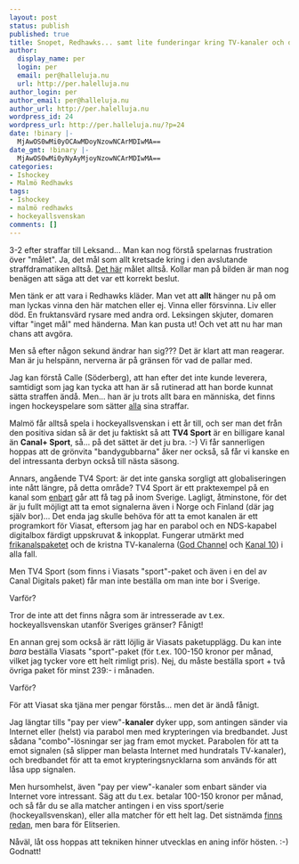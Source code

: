 ```yaml
---
layout: post
status: publish
published: true
title: Snopet, Redhawks... samt lite funderingar kring TV-kanaler och distribution
author:
  display_name: per
  login: per
  email: per@halleluja.nu
  url: http://per.halelluja.nu
author_login: per
author_email: per@halleluja.nu
author_url: http://per.halelluja.nu
wordpress_id: 24
wordpress_url: http://per.halleluja.nu/?p=24
date: !binary |-
  MjAwOS0wMi0yOCAwMDoyNzowNCArMDIwMA==
date_gmt: !binary |-
  MjAwOS0wMi0yNyAyMjoyNzowNCArMDIwMA==
categories:
- Ishockey
- Malmö Redhawks
tags:
- Ishockey
- malmö redhawks
- hockeyallsvenskan
comments: []
---
```

<p>3-2 efter straffar till Leksand... Man kan nog förstå spelarnas frustration över "målet". Ja, det mål som allt kretsade kring i den avslutande straffdramatiken alltså. <a href="http://www.hockeyexpressen.se/Nyheter/1.1481899/boork-om-straffen-domaren-gjorde-ratt">Det här</a> målet alltså. Kollar man på bilden är man nog benägen att säga att det var ett korrekt beslut.</p>

<p>Men tänk er att vara i Redhawks kläder. Man vet att <strong>allt</strong> hänger nu på om man lyckas vinna den här matchen eller ej. Vinna eller försvinna. Liv eller död. En fruktansvärd rysare med andra ord. Leksingen skjuter, domaren viftar "inget mål" med händerna. Man kan pusta ut! Och vet att nu har man chans att avgöra.</p>
<p>Men så efter någon sekund ändrar han sig??? Det är klart att man reagerar. Man är ju helspänn, nerverna är på gränsen för vad de pallar med.</p>
<p>Jag kan förstå Calle (Söderberg), att han efter det inte kunde leverera, samtidigt som jag kan tycka att han är så rutinerad att han borde kunnat sätta straffen ändå. Men... han är ju trots allt bara en människa, det finns ingen hockeyspelare som sätter <span style="text-decoration: underline;">alla</span> sina straffar.</p>
<p>Malmö får alltså spela i hockeyallsvenskan i ett år till, och ser man det från den positiva sidan så är det ju faktiskt så att <strong>TV4 Sport</strong> är en billigare kanal än <strong>Canal+ Sport</strong>, så... på det sättet är det ju bra. :-) Vi får sannerligen hoppas att de grönvita "bandygubbarna" åker ner också, så får vi kanske en del intressanta derbyn också till nästa säsong.</p>
<p>Annars, angående TV4 Sport: är det inte ganska sorgligt att globaliseringen inte nått längre, på detta område? TV4 Sport är ett praktexempel på en kanal som <span style="text-decoration: underline;">enbart</span> går att få tag på inom Sverige. Lagligt, åtminstone, för det är ju fullt möjligt att ta emot signalerna även i Norge och Finland (där jag själv bor)... Det enda jag skulle behöva för att ta emot kanalen är ett programkort för Viasat, eftersom jag har en parabol och en NDS-kapabel digitalbox färdigt uppskruvat &amp; inkopplat. Fungerar utmärkt med <a href="http://sv.wikipedia.org/wiki/Frikanalspaketet">frikanalspaketet</a> och de kristna TV-kanalerna (<a href="http://www.god.tv">God Channel</a> och <a href="http://www.kanal10.se">Kanal 10</a>) i alla fall.</p>
<p>Men TV4 Sport (som finns i Viasats "sport"-paket och även i en del av Canal Digitals paket) får man inte beställa om man inte bor i Sverige.</p>
<p>Varför?</p>
<p>Tror de inte att det finns några som är intresserade av t.ex. hockeyallsvenskan utanför Sveriges gränser? Fånigt!</p>
<p>En annan grej som också är rätt löjlig är Viasats paketupplägg. Du kan inte <em>bara</em> beställa Viasats "sport"-paket (för t.ex. 100-150 kronor per månad, vilket jag tycker vore ett helt rimligt pris). Nej, du måste beställa sport + två övriga paket för minst 239:- i månaden.</p>
<p>Varför?</p>
<p>För att Viasat ska tjäna mer pengar förstås... men det är ändå fånigt.</p>
<p>Jag längtar tills "pay per view"-<strong>kanaler</strong> dyker upp, som antingen sänder via Internet eller (helst) via parabol men med krypteringen via bredbandet. Just sådana "combo"-lösningar ser jag fram emot mycket. Parabolen för att ta emot signalen (så slipper man belasta Internet med hundratals TV-kanaler), och bredbandet för att ta emot krypteringsnycklarna som används för att låsa upp signalen.</p>
<p>Men hursomhelst, även "pay per view"-kanaler som enbart sänder via Internet vore intressant. Säg att du t.ex. betalar 100-150 kronor per månad, och så får du se alla matcher antingen i en viss sport/serie (hockeyallsvenskan), eller alla matcher för ett helt lag. Det sistnämda <a href="http://www.csports.se">finns redan</a>, men bara för Elitserien.</p>
<p>Nåväl, låt oss hoppas att tekniken hinner utvecklas en aning inför hösten. :-) Godnatt!</p>
